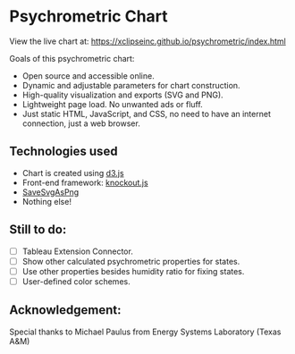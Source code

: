 # Psychrometric Chart

View the live chart at: https://xclipseinc.github.io/psychrometric/index.html

Goals of this psychrometric chart:

- Open source and accessible online.
- Dynamic and adjustable parameters for chart construction.
- High-quality visualization and exports (SVG and PNG).
- Lightweight page load. No unwanted ads or fluff.
- Just static HTML, JavaScript, and CSS, no need to have an internet
  connection, just a web browser.

## Technologies used

* Chart is created using [d3.js](https://d3js.org/)
* Front-end framework: [knockout.js](https://knockoutjs.com)
* [SaveSvgAsPng](https://github.com/exupero/saveSvgAsPng)
* Nothing else!

## Still to do:

- [ ] Tableau Extension Connector.
- [ ] Show other calculated psychrometric properties for states.
- [ ] Use other properties besides humidity ratio for fixing states.
- [ ] User-defined color schemes.

## Acknowledgement:
Special thanks to Michael Paulus from Energy Systems Laboratory (Texas A&M)
